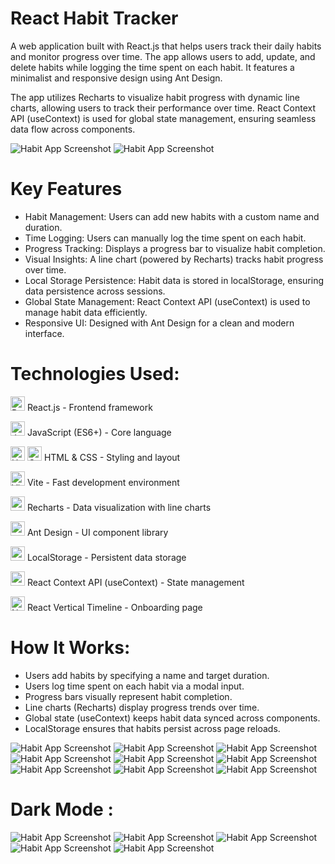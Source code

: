 # React Habit Tracker

A web application built with React.js that helps users track their daily habits and monitor progress over time. The app allows users to add, update, and delete habits while logging the time spent on each habit. It features a minimalist and responsive design using Ant Design.

The app utilizes Recharts to visualize habit progress with dynamic line charts, allowing users to track their performance over time. React Context API (useContext) is used for global state management, ensuring seamless data flow across components.

![Habit App Screenshot](https://raw.githubusercontent.com/trenches022/react-habit-tracker/main/assets/habit-tracker-screenshot14.png)
![Habit App Screenshot](https://raw.githubusercontent.com/trenches022/react-habit-tracker/main/assets/habit-tracker-screenshot.png)

#  Key Features

* Habit Management: Users can add new habits with a custom name and duration.
* Time Logging: Users can manually log the time spent on each habit.
* Progress Tracking: Displays a progress bar to visualize habit completion.
* Visual Insights: A line chart (powered by Recharts) tracks habit progress over time.
* Local Storage Persistence: Habit data is stored in localStorage, ensuring data persistence across sessions.
* Global State Management: React Context API (useContext) is used to manage habit data efficiently.
* Responsive UI: Designed with Ant Design for a clean and modern interface.

# Technologies Used:

<a href="https://reactjs.org/" target="_blank" rel="noreferrer"><img src="https://raw.githubusercontent.com/danielcranney/readme-generator/main/public/icons/skills/react-colored.svg" width="23" height="23" alt="React" /></a> React.js - Frontend framework

<a href="https://developer.mozilla.org/en-US/docs/Web/JavaScript" target="_blank" rel="noreferrer"><img src="https://raw.githubusercontent.com/danielcranney/readme-generator/main/public/icons/skills/javascript-colored.svg" width="23" height="23" alt="JavaScript" /></a> JavaScript (ES6+) - Core language

<a href="https://developer.mozilla.org/en-US/docs/Glossary/HTML5" target="_blank" rel="noreferrer"><img src="https://raw.githubusercontent.com/danielcranney/readme-generator/main/public/icons/skills/html5-colored.svg" width="23" height="23" alt="HTML5" /></a> <a href="https://www.w3.org/TR/CSS/#css" target="_blank" rel="noreferrer"><img src="https://raw.githubusercontent.com/danielcranney/readme-generator/main/public/icons/skills/css3-colored.svg" width="23" height="23" alt="CSS3" /></a> HTML & CSS - Styling and layout

<a href="https://vitejs.dev/" target="_blank" rel="noreferrer"><img src="https://raw.githubusercontent.com/danielcranney/readme-generator/main/public/icons/skills/vite-colored.svg" width="23" height="23" alt="Vite" /></a> Vite - Fast development environment

<a href="https://recharts.org/" target="_blank" rel="noreferrer"><img src="https://encrypted-tbn0.gstatic.com/images?q=tbn:ANd9GcQqjVnfhnYx20AuWB9d_biaOLRdo8sQCyFxiQ&s" height="23"/></a> Recharts - Data visualization with line charts

<a href="https://ant.design/" target="_blank" rel="noreferrer"><img src="https://cdn.jsdelivr.net/gh/devicons/devicon@latest/icons/antdesign/antdesign-original.svg" height="23"/></a> Ant Design - UI component library

<a href="https://developer.mozilla.org/en-US/docs/Web/API/Window/localStorage" target="_blank" rel="noreferrer"><img src="https://cdn-icons-png.flaticon.com/128/15099/15099747.png" height="23"/></a> LocalStorage - Persistent data storage

<a href="https://react.dev/reference/react/useContext" target="_blank" rel="noreferrer"><img src="https://raw.githubusercontent.com/danielcranney/readme-generator/main/public/icons/skills/react-colored.svg" width="23" height="23" alt="useContext" /></a> React Context API (useContext) - State management

<a href="https://www.npmjs.com/package/react-vertical-timeline-component" target="_blank"><img src="https://pbs.twimg.com/profile_images/1285630920263966721/Uk6O1QGC_400x400.jpg" width="23" height="23" alt="NPM" /></a> React Vertical Timeline - Onboarding page

# How It Works:

* Users add habits by specifying a name and target duration.
* Users log time spent on each habit via a modal input.
* Progress bars visually represent habit completion.
* Line charts (Recharts) display progress trends over time.
* Global state (useContext) keeps habit data synced across components.
* LocalStorage ensures that habits persist across page reloads.

![Habit App Screenshot](https://raw.githubusercontent.com/trenches022/react-habit-tracker/main/assets/habit-tracker-screenshot1.png)
![Habit App Screenshot](https://raw.githubusercontent.com/trenches022/react-habit-tracker/main/assets/habit-tracker-screenshot4.png)
![Habit App Screenshot](https://raw.githubusercontent.com/trenches022/react-habit-tracker/main/assets/habit-tracker-screenshot5.png)
![Habit App Screenshot](https://raw.githubusercontent.com/trenches022/react-habit-tracker/main/assets/habit-tracker-screenshot6.png)
![Habit App Screenshot](https://raw.githubusercontent.com/trenches022/react-habit-tracker/main/assets/habit-tracker-screenshot7.png)
![Habit App Screenshot](https://raw.githubusercontent.com/trenches022/react-habit-tracker/main/assets/habit-tracker-screenshot8.png)
![Habit App Screenshot](https://raw.githubusercontent.com/trenches022/react-habit-tracker/main/assets/habit-tracker-screenshot9.png)
![Habit App Screenshot](https://raw.githubusercontent.com/trenches022/react-habit-tracker/main/assets/habit-tracker-screenshot16.png)
![Habit App Screenshot](https://raw.githubusercontent.com/trenches022/react-habit-tracker/main/assets/habit-tracker-screenshot17.png)

# Dark Mode :
![Habit App Screenshot](https://raw.githubusercontent.com/trenches022/react-habit-tracker/main/assets/habit-tracker-screenshot15.png)
![Habit App Screenshot](https://raw.githubusercontent.com/trenches022/react-habit-tracker/main/assets/habit-tracker-screenshot10.png)
![Habit App Screenshot](https://raw.githubusercontent.com/trenches022/react-habit-tracker/main/assets/habit-tracker-screenshot11.png)
![Habit App Screenshot](https://raw.githubusercontent.com/trenches022/react-habit-tracker/main/assets/habit-tracker-screenshot12.png)
![Habit App Screenshot](https://raw.githubusercontent.com/trenches022/react-habit-tracker/main/assets/habit-tracker-screenshot13.png)
